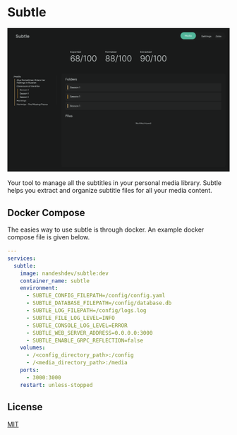 # Subtle

![Cover](https://github.com/nandesh-dev/subtle/blob/main/doc/assets/images/cover.png?raw=true)

Your tool to manage all the subtitles in your personal media library. Subtle helps you extract and organize subtitle files for all your media content.

## Docker Compose

The easies way to use subtle is through docker. An example docker compose file is given below.

```yaml
---
services:
  subtle:
    image: nandeshdev/subtle:dev
    container_name: subtle
    environment:
      - SUBTLE_CONFIG_FILEPATH=/config/config.yaml
      - SUBTLE_DATABASE_FILEPATH=/config/database.db
      - SUBTLE_LOG_FILEPATH=/config/logs.log
      - SUBTLE_FILE_LOG_LEVEL=INFO
      - SUBTLE_CONSOLE_LOG_LEVEL=ERROR
      - SUBTLE_WEB_SERVER_ADDRESS=0.0.0.0:3000
      - SUBTLE_ENABLE_GRPC_REFLECTION=false
    volumes:
      - /<config_directory_path>:/config
      - /<media_directory_path>:/media
    ports:
      - 3000:3000
    restart: unless-stopped
```

## License

[MIT](https://choosealicense.com/licenses/mit/)
